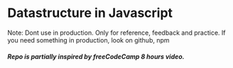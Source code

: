 # Datastructure in Javascript

Note: Dont use in production. Only for reference, feedback and practice.
If you need something in production, look on github, npm

##### Repo is partially inspired by freeCodeCamp 8 hours video.


